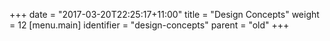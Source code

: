 +++
date = "2017-03-20T22:25:17+11:00"
title = "Design Concepts"
weight = 12
[menu.main]
    identifier = "design-concepts"
    parent = "old"
+++
